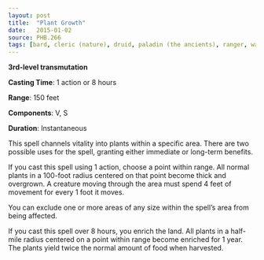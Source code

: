 ```yaml
---
layout: post
title:  "Plant Growth"
date:   2015-01-02
source: PHB.266
tags: [bard, cleric (nature), druid, paladin (the ancients), ranger, warlock (fae), level3]
---
```


**3rd-level transmutation**

**Casting Time**: 1 action or 8 hours

**Range**: 150 feet

**Components**: V, S

**Duration**: Instantaneous

This spell channels vitality into plants within a specific area. There are two possible uses for the spell, granting either immediate or long-term benefits.

If you cast this spell using 1 action, choose a point within range. All normal plants in a 100-foot radius centered on that point become thick and overgrown. A creature moving through the area must spend 4 feet of movement for every 1 foot it moves.

You can exclude one or more areas of any size within the spell’s area from being affected.

If you cast this spell over 8 hours, you enrich the land. All plants in a half-mile radius centered on a point within range become enriched for 1 year. The plants yield twice the normal amount of food when harvested.

